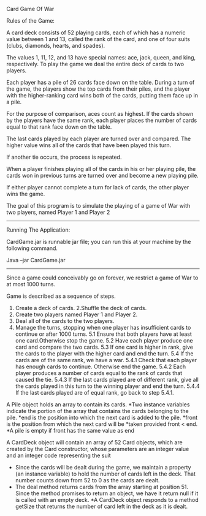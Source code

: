 Card Game Of War

Rules of the Game:

A card deck consists of 52 playing cards, each of which has a numeric value between 1 and 13, called the rank of the card, and one of four suits (clubs, diamonds, hearts, and spades). 

The values 1, 11, 12, and 13 have special names: ace, jack, queen, and king, respectively. To play the game we deal the entire deck of cards to two players. 

Each player has a pile of 26 cards face down on the table. During a turn of the game, the players show the top cards from their piles, and the player with the higher-ranking card wins both of the cards, putting them face up in a pile.

For the purpose of comparison, aces count as highest. If the cards shown by the players have the same rank, each player places the number of cards equal to that rank face down on the table.

The last cards played by each player are turned over and compared. The higher value wins all of the cards that have been played this turn.

If another tie occurs, the process is repeated. 

When a player finishes playing all of the cards in his or her playing pile, the cards won in previous turns are turned over and become a new playing pile. 

If either player cannot complete a turn for lack of cards, the other player wins the game.

The goal of this program is to simulate the playing of a game of War with two players, named Player 1 and Player 2

***************************
Running The Application:

CardGame.jar is runnable jar file; you can run this at your machine by the following command.

Java –jar CardGame.jar
**************************

Since a game could conceivably go on forever, we restrict a game of War to at most 1000 turns.

Game is described as a sequence of steps.
1. Create a deck of cards.
2.Shuffle the deck of cards.
3. Create two players named Player 1 and Player 2.
4. Deal all of the cards to the two players.
5. Manage the turns, stopping when one player has insufficient cards to continue or after 1000 turns.
5.1 Ensure that both players have at least one card.Otherwise stop the game.
5.2 Have each player produce one card and compare the two cards.
5.3 If one card is higher in rank, give the cards to the player with the higher card and end the turn.
5.4 If the cards are of the same rank, we have a war.
5.4.1 Check that each player has enough cards to continue. Otherwise end the game.
5.4.2 Each player produces a number of cards equal to the rank of cards that caused the tie.
5.4.3 If the last cards played are of different rank, give all the cards played in this turn to the winning player and end the turn.
5.4.4 If the last cards played are of equal rank, go back to step 5.4.1.
    
 A Pile object holds an array to contain its cards.
  *Two instance variables indicate the portion of the array that contains the cards belonging to the pile.
    *end is the position into which the next card is added to the pile.
	*front is the position from which the next card will be
	*taken provided front < end.
	*A pile is empty if front has the same value as end
  
A CardDeck object will contain an array of 52 Card objects, which are created by the Card constructor, whose parameters are an integer value and an integer code representing the suit

 * Since the cards will be dealt during the game, we maintain a property (an instance variable) to hold the
   number of cards left in the deck. That number counts down from 52 to 0 as the cards are dealt.
 * The deal method returns cards from the array starting at position 51. Since the method promises to return an object,
   we have it return null if it is called with an empty deck.
 *A CardDeck object responds to a method getSize that returns the number of card left in the deck as it is dealt.


		

